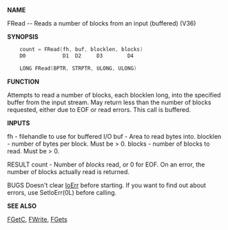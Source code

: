 
**NAME**

FRead -- Reads a number of blocks from an input (buffered) (V36)

**SYNOPSIS**

```c
    count = FRead(fh, buf, blocklen, blocks)
    D0            D1  D2     D3        D4

    LONG FRead(BPTR, STRPTR, ULONG, ULONG)

```
**FUNCTION**

Attempts to read a number of blocks, each blocklen long, into the
specified buffer from the input stream.  May return less than
the number of blocks requested, either due to EOF or read errors.
This call is buffered.

**INPUTS**

fh       - filehandle to use for buffered I/O
buf      - Area to read bytes into.
blocklen - number of bytes per block.  Must be &#062; 0.
blocks   - number of blocks to read.  Must be &#062; 0.

RESULT
count - Number of _blocks_ read, or 0 for EOF.  On an error, the
number of blocks actually read is returned.

BUGS
Doesn't clear [IoErr](IoErr) before starting.  If you want to find out
about errors, use SetIoErr(0L) before calling.

**SEE ALSO**

[FGetC](FGetC), [FWrite](FWrite), [FGets](FGets)
